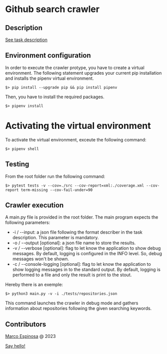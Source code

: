 

# Github search crawler 

## Description

<a href="https://confluence.rdpnts.com/display/IKB/Python+developer+technical+task">See task description</a>

## Environment configuration

In order to execute the crawler protype, you have to create a virtual environment.
The following statement upgrades your current pip installation and installs the pipenv virtual environment.

`$> pip install --upgrade pip && pip install pipenv`

Then, you have to install the required packages.

`$> pipenv install`

# Activating the virtual environment

To activate the virtual environment, exceute the following command:

`$> pipenv shell`

## Testing

From the root folder run the following command:

`$> pytest tests -v --cov=./src --cov-report=xml:./coverage.xml --cov-report term-missing --cov-fail-under=90`

## Crawler execution

A main.py file is provided in the root folder.
The main program expects the following parameters:
- -i / --input: a json file following the format describer in the task description. This parameter is mandatory.
- -o / --output [optional]: a json file name to store the results.
- -v / --verbose [optional]: flag to let know the application to show debug messages. By default, logging is configured in the INFO level. So, debug messages won't be shown.
- -c / --console-logging [optional]: flag to let know the application to show logging messages in to the standard output. By default, logging is performed to a file and only the result is print to the stout.

Hereby there is an exemple:

`$> python3 main.py -v -i ./tests/repositories.json`

This command launches the crawler in debug mode and gathers information about repositories following the given searching keywords.

## Contributors

<p><a href="https://github.com/maekind">Marco Espinosa</a> @ 2023</p>
<a href="mailto:marco@marcoespinosa.es">Say hello!</a>
